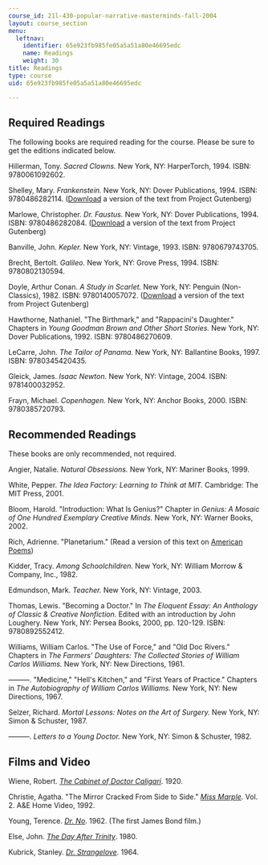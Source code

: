 ```yaml
---
course_id: 21l-430-popular-narrative-masterminds-fall-2004
layout: course_section
menu:
  leftnav:
    identifier: 65e923fb985fe05a5a51a80e46695edc
    name: Readings
    weight: 30
title: Readings
type: course
uid: 65e923fb985fe05a5a51a80e46695edc

---
```


Required Readings
-----------------

The following books are required reading for the course. Please be sure to get the editions indicated below.

Hillerman, Tony. _Sacred Clowns._ New York, NY: HarperTorch, 1994. ISBN: 9780061092602.

Shelley, Mary. _Frankenstein._ New York, NY: Dover Publications, 1994. ISBN: 9780486282114. ([Download](http://www.gutenberg.org/etext/84) a version of the text from Project Gutenberg)

Marlowe, Christopher. _Dr. Faustus._ New York, NY: Dover Publications, 1994. ISBN: 9780486282084. ([Download](http://www.gutenberg.org/etext/779) a version of the text from Project Gutenberg)

Banville, John. _Kepler._ New York, NY: Vintage, 1993. ISBN: 9780679743705.

Brecht, Bertolt. _Galileo._ New York, NY: Grove Press, 1994. ISBN: 9780802130594.

Doyle, Arthur Conan. _A Study in Scarlet._ New York, NY: Penguin (Non-Classics), 1982. ISBN: 9780140057072. ([Download](http://www.gutenberg.org/etext/244) a version of the text from Project Gutenberg)

Hawthorne, Nathaniel. "The Birthmark," and "Rappacini's Daughter." Chapters in _Young Goodman Brown and Other Short Stories._ New York, NY: Dover Publications, 1992. ISBN: 9780486270609.

LeCarre, John. _The Tailor of Panama._ New York, NY: Ballantine Books, 1997. ISBN: 9780345420435.

Gleick, James. _Isaac Newton._ New York, NY: Vintage, 2004. ISBN: 9781400032952.

Frayn, Michael. _Copenhagen._ New York, NY: Anchor Books, 2000. ISBN: 9780385720793.

Recommended Readings
--------------------

These books are only recommended, not required.

Angier, Natalie. _Natural Obsessions._ New York, NY: Mariner Books, 1999.

White, Pepper. _The Idea Factory: Learning to Think at MIT._ Cambridge: The MIT Press, 2001.

Bloom, Harold. "Introduction: What Is Genius?" Chapter in _Genius: A Mosaic of One Hundred Exemplary Creative Minds._ New York, NY: Warner Books, 2002.

Rich, Adrienne. "Planetarium." (Read a version of this text on [American Poems](http://www.americanpoems.com/poets/adrienne_rich/7091))

Kidder, Tracy. _Among Schoolchildren._ New York, NY: William Morrow & Company, Inc., 1982.

Edmundson, Mark. _Teacher._ New York, NY: Vintage, 2003.

Thomas, Lewis. "Becoming a Doctor." In _The Eloquent Essay: An Anthology of Classic & Creative Nonfiction._ Edited with an introduction by John Loughery. New York, NY: Persea Books, 2000, pp. 120-129. ISBN: 9780892552412.

Williams, William Carlos. "The Use of Force," and "Old Doc Rivers." Chapters in _The Farmers' Daughters: The Collected Stories of William Carlos Williams._ New York, NY: New Directions, 1961.

———. "Medicine," "Hell's Kitchen," and "First Years of Practice." Chapters in _The Autobiography of William Carlos Williams._ New York, NY: New Directions, 1967.

Selzer, Richard. _Mortal Lessons: Notes on the Art of Surgery._ New York, NY: Simon & Schuster, 1987.

———. _Letters to a Young Doctor._ New York, NY: Simon & Schuster, 1982.

Films and Video
---------------

Wiene, Robert. [_The Cabinet of Doctor Caligari_](http://www.imdb.com/title/tt0010323/). 1920.

Christie, Agatha. "The Mirror Cracked From Side to Side." [_Miss Marple_](http://www.imdb.com/title/tt0104882/)_._ Vol. 2. A&E Home Video, 1992.

Young, Terence. [_Dr. No_](http://www.imdb.com/title/tt0055928/). 1962. (The first James Bond film.)

Else, John. [_The Day After Trinity_](http://www.imdb.com/title/tt0080594/). 1980.

Kubrick, Stanley. [_Dr. Strangelove_](http://www.imdb.com/title/tt0057012/). 1964.